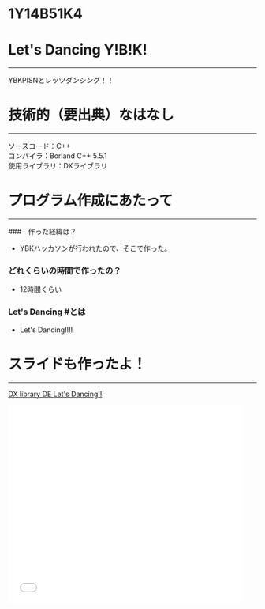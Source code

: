 1Y14B51K4
=========
# Let's Dancing Y!B!K!
---
YBKPISNとレッツダンシング！！

# 技術的（要出典）なはなし
---
ソースコード：C++  
コンパイラ：Borland C++ 5.5.1  
使用ライブラリ：DXライブラリ  

# プログラム作成にあたって
---
###　作った経緯は？
* YBKハッカソンが行われたので、そこで作った。

### どれくらいの時間で作ったの？
* 12時間くらい

### Let's Dancing #とは
* Let's Dancing!!!!


# スライドも作ったよ！
---
[DX library DE Let's Dancing!!](http://www.slideshare.net/metasequo/ybk?ref=http://localhost:51004/view/28 "DX library DE Let's Dancing!!")  
<iframe src="//www.slideshare.net/slideshow/embed_code/40728715" width="476" height="400" frameborder="0" marginwidth="0" marginheight="0" scrolling="no"></iframe>